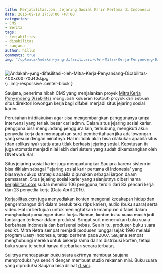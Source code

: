 ```yaml
---
title: Kerjabilitas.com, Jejaring Sosial Karir Pertama di Indonesia
date: 2015-09-18 17:58:00 +07:00
categories:
- CMS
- Berita
tags:
- kerjabilitas
- disabilitas
- saujana
author: hillun
comments: true
img: "/uploads/Andakah-yang-difasilitasi-oleh-Mitra-Kerja-Penyandang-Disabilitas-400x266-70d43d.jpg"
---
```


![Andakah-yang-difasilitasi-oleh-Mitra-Kerja-Penyandang-Disabilitas-400x266-70d43d.jpg](/uploads/Andakah-yang-difasilitasi-oleh-Mitra-Kerja-Penyandang-Disabilitas-400x266-70d43d.jpg){: .img-responsive .center-block }

Saujana, penerima hibah CMS yang menjalankan proyek [Mitra Kerja Penyandang Disabilitas](http://wiki.ciptamedia.org/wiki/Mitra_Kerja_Penyandang_Disabilitas) mengubah keluaran (output) proyek dari sebuah situs direktori lowongan kerja bagi difabel menjadi situs jejaring sosial karier.

Perubahan ini dilakukan agar bisa mengembangkan penggunanya tanpa intervensi yang terlalu besar dari admin. Dalam situs jejaring sosial karier, pengguna bisa mengundang pengguna lain, terhubung, mengikuti akun penyedia kerja dan mendapatkan surel pemberitahuan jika ada lowongan yang sesuai dengan minatnya. Hal ini tidak akan bisa dilakukan apabila situs (dan aplikasinya) statis atau tidak berbasis jejaring sosial. Keputusan itu juga otomatis menjadi nilai lebih dari sistem yang sudah dikembangkan oleh DNetwork Bali.

Situs jejaring sosial karier juga menguntungkan Saujana karena sistem ini bisa diklaim sebagai “jejaring sosial karir pertama di Indonesia” yang biasanya cukup strategis apabila digunakan sebagai jargon dalam pemasaran. Situs jejaring sosial karier yang selanjutnya diberi nama [kerjabilitas.com](http://www.kerjabilitas.com/) sudah memiliki 106 pengguna, terdiri dari 83 pencari kerja dan 23 penyedia kerja (Data April 2015).

[Kerjabilitas.com](http://www.kerjabilitas.com/) juga menyediakan konten mengenai kecakapan hidup dan pengembangan diri dalam bentuk teks (tips karier), audio (buku suara) serta video. Hal ini bertujuan untuk meningkatkan kemampuan difabel dalam menghadapi persaingan dunia kerja. Namun, konten buku suara masih jadi tantangan terbesar dalam produksi. Sangat sulit menemukan buku suara berbahasa Indonesia dan berlisensi bebas. Selain itu, produsen buku suara sedikit. Mitra Netra sempat menjadi produsen tunggal sejak 1996 melalui program Daisy Indonesia, tetapi berhenti pada 2007. Saujana sempat menghubungi mereka untuk bekerja sama dalam distribusi konten, tetapi buku suara tersebut hanya disebarkan secara terbatas.

Sulitnya mendapatkan buku suara akhirnya membuat Saujana memproduksinya sendiri dengan membuat studio rekaman mini. Buku suara yang diproduksi Saujana bisa dilihat [di sini](http://www.pustaka.kerjabilitas.com/index.php/buku-bicara/item/310-tips-dan-trik-agar-tulisan-diterima-penerbit-buku-suara).